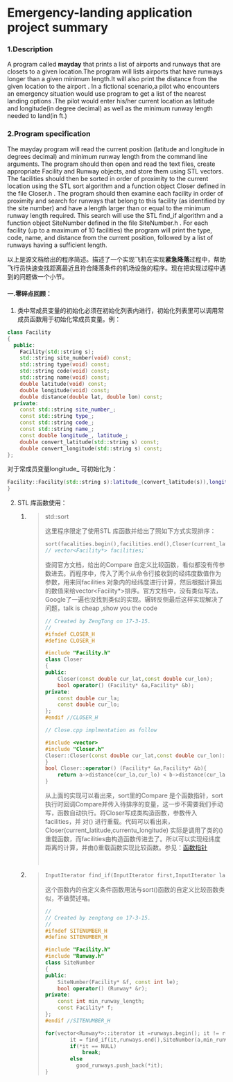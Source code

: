 # Emergency-landing application project summary

### 1.Description

A program called **mayday** that prints a list of airports and runways that are closets to a given location.The program will lists airports that have runways longer than a given minimum length.It will also print the distance from the given location to the airport . In a fictional scenario,a pilot who encounters an emergency situation would use program to get a list of the nearest landing options .The pilot would enter his/her current location as latitude and longitude(in degree decimal) as well as the minimum runway length needed to land(in ft.) 

### 2.Program specification

The mayday program will read the current position (latitude and longitude in degrees decimal)
and minimum runway length from the command line arguments.
The program should then open and read the text files, create appropriate Facility and
Runway objects, and store them using STL vectors. The facilities should then be sorted in order
of proximity to the current location using the STL sort algorithm and a function object
Closer defined in the file Closer.h . The program should then examine each facility in
order of proximity and search for runways that belong to this facility (as identified by the site
number) and have a length larger than or equal to the minimum runway length required. This
search will use the STL find_if algorithm and a function object SiteNumber defined in
the file SiteNumber.h . For each facility (up to a maximum of 10 facilities) the program will
print the type, code, name, and distance from the current position, followed by a list of runways
having a sufficient length.

以上是源文档给出的程序简述。描述了一个实现飞机在实现**紧急降落**过程中，帮助飞行员快速查找距离最近且符合降落条件的机场设施的程序。现在把实现过程中遇到的问题做一个小节。

#### 一.零碎点回顾：

1. 类中常成员变量的初始化必须在初始化列表内进行，初始化列表里可以调用常成员函数用于初始化常成员变量。例：

```c++
class Facility
{
  public:
    Facility(std::string s);
    std::string site_number(void) const;
    std::string type(void) const;
    std::string code(void) const;
    std::string name(void) const;
    double latitude(void) const;
    double longitude(void) const;
    double distance(double lat, double lon) const;
  private:
    const std::string site_number_;
    const std::string type_;
    const std::string code_;
    const std::string name_;
    const double longitude_, latitude_;
    double convert_latitude(std::string s) const;
    double convert_longitude(std::string s) const;
};
```

对于常成员变量longitude_ 可初始化为：

```C++
Facility::Facility(std::string s):latitude_(convert_latitude(s)),longitude_(convert_longitude(s)),site_number_(s.substr(0,10)),type_(s.substr(11,13)),code_(s.substr(24,4)),name_(s.substr(130,50)){
}
```

2. STL 库函数使用： 

   1. > std::sort 
      >
      > 这里程序限定了使用STL 库函数并给出了照如下方式实现排序：
      >
      > ```c++
      > sort(facalities.begin(),facilities.end(),Closer(current_latitude,currentu_longitude));
      > // vector<Facility*> facilities;`
      > ```
      >
      > 查阅官方文档，给出的Compare 自定义比较函数，看似都没有传参数进去。而程序中，传入了两个从命令行接收到的经纬度数值作为参数，用来同facilities 对象内的经纬度进行计算，然后根据计算出的数值来给vector<Facility*>排序。官方文档中，没有类似写法，Google了一遍也没找到类似的实现。辗转反侧最后这样实现解决了问题，talk is cheap ,show you the code
      >
      > ```c++
      > // Created by ZengTong on 17-3-15.
      > //
      > #ifndef CLOSER_H
      > #define CLOSER_H
      >
      > #include "Facility.h"
      > class Closer
      > {
      > public:
      >     Closer(const double cur_lat,const double cur_lon);
      >     bool operator() (Facility* &a,Facility* &b);
      > private:
      >     const double cur_la;
      >     const double cur_lo;
      > };
      > #endif //CLOSER_H
      >
      > // Close.cpp implmentation as follow
      >
      > #include <vector>
      > #include "Closer.h"
      > Closer::Closer(const double cur_lat,const double cur_lon):cur_la(cur_lat),cur_lo(cur_lon){
      > }
      > bool Closer::operator() (Facility* &a,Facility* &b){
      >     return a->distance(cur_la,cur_lo) < b->distance(cur_la,cur_lo);
      > }
      > ```
      >
      > 从上面的实现可以看出来，sort里的Compare 是个函数指针，sort执行时回调Compare并传入待排序的变量，这一步不需要我们手动写，函数自动执行。将Closer写成类构造函数，参数传入facilities，并 对() 进行重载。代码可以看出来，Closer(current_latitude,currentu_longitude) 实际是调用了类的()重载函数，而facilities由构造函数传进去了。所以可以实现经纬度距离的计算，并由()重载函数实现比较函数。参见：[函数指针](https://zh.wikipedia.org/wiki/%E5%87%BD%E6%95%B0%E6%8C%87%E9%92%88)
      >
      > ​

   2. > ```c++
      > InputIterator find_if(InputIterator first,InputIterator last,UnaryPredicate pred);
      > ```
      >
      > 这个函数内的自定义条件函数用法与sort()函数的自定义比较函数类似，不做赘述咯。
      >
      > ```c++
      > //
      > // Created by zengtong on 17-3-15.
      > //
      > #ifndef SITENUMBER_H
      > #define SITENUMBER_H
      >
      > #include "Facility.h"
      > #include "Runway.h"
      > class SiteNumber
      > {
      > public:
      >     SiteNumber(Facility* &f, const int le);
      >     bool operator() (Runway* &r);
      > private:
      >     const int min_runway_length;
      >     const Facility* f;
      > };
      > #endif //SITENUMBER_H
      >
      > for(vector<Runway*>::iterator it =runways.begin(); it != runways.end() && *it != NULL;it++){
      >         it = find_if(it,runways.end(),SiteNumber(a,min_runway_length));
      >   		if(*it == NULL)
      >             break;
      >         else
      >           good_runways.push_back(*it);
      > }
      > ```
